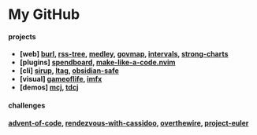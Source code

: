 # My GitHub

#### projects

- __[web] [burl](https://github.com/mebble/burl/), [rss-tree](https://github.com/mebble/rss-tree), [medley](https://github.com/mebble/medley), [govmap](https://github.com/mebble/govmap), [intervals](https://github.com/mebble/intervals), [strong-charts](https://github.com/mebble/strong-charts)__
- __[plugins] [spendboard](https://github.com/mebble/spendboard), [make-like-a-code.nvim](https://github.com/mebble/make-like-a-code.nvim)__
- __[cli] [sirup](https://github.com/mebble/sirup), [ltag](https://github.com/mebble/ltag/), [obsidian-safe](https://github.com/mebble/obsidian-safe)__
- __[visual] [gameoflife](https://github.com/mebble/gameoflife), [imfx](https://github.com/mebble/imfx)__
- __[demos] [mcj](https://github.com/mebble/mcj), [tdcj](https://github.com/mebble/tdcj)__

#### challenges

__[advent-of-code](https://github.com/mebble/advent-of-code), [rendezvous-with-cassidoo](https://github.com/mebble/rendezvous-with-cassidoo), [overthewire](https://github.com/mebble/overthewire), [project-euler](https://github.com/mebble/project-euler)__
